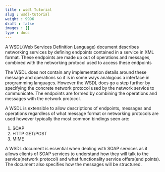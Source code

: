 ```yaml
---
title : wsdl Tutorial
slug : wsdl-tutorial
weight : 9996
draft : false
images : []
type : docs
---
```


A WSDL(Web Services Definition Language) document describes networking services by defining endpoints contained in a service in XML format. These endpoints are made up out of operations and messages, combined with the networking protocol used to access these endpoints

The WSDL does not contain any implementation details around these message and operations so it is in some ways analogous a interface in programming languages. However the WSDL does go a step further by specifying the concrete network protocol used by the network service to communicate. The endpoints are formed by combining the operations and messages with the network protocol.

A WSDL is extensible to allow descriptions of endpoints, messages and operations regardless of what message format or networking protocols are used however typically the most common bindings seen are:

 1. SOAP
 2. HTTP GET/POST
 3. MIME

A WSDL document is essential when dealing with SOAP services as it allows clients of SOAP services to understand how they will talk to the service(network protocol) and what functionality service offers(end points). The document also specifies how the messages will be structured.





